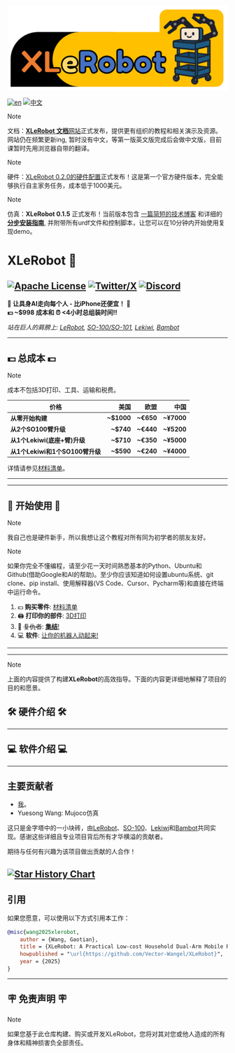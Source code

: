 <img src="media/XLeRobot.png" alt="Alt text" width="1200" />

[![en](https://img.shields.io/badge/lang-en-blue.svg)](README.md)
[![中文](https://img.shields.io/badge/lang-中文-brown.svg)](README_CN.md)

> [!NOTE] 
> 文档：[**XLeRobot 文档**网站](https://xlerobot.readthedocs.io/en/latest/index.html)正式发布，提供更有组织的教程和相关演示及资源。网站仍在频繁更新ing, 暂时没有中文，等第一版英文版完成后会做中文版，目前课暂时先用浏览器自带的翻译。

> [!NOTE] 
> 硬件：[XLeRobot 0.2.0的硬件配置](https://github.com/Vector-Wangel/XLeRobot/blob/main/XLeRobot_0_2_0_hardware/README.md)正式发布！这是第一个官方硬件版本，完全能够执行自主家务任务，成本低于1000美元。

> [!NOTE] 
> 仿真：**XLeRobot 0.1.5** 正式发布！当前版本包含 [一篇简短的技术博客](simulation/sim_CN.md) 和详细的 [**分步安装指南**](simulation/sim_guide_CN.md), 并附带所有urdf文件和控制脚本，让您可以在10分钟内开始使用复现demo。 

# XLeRobot 🤖

[![Apache License](https://img.shields.io/badge/License-Apache%202.0-blue.svg)](https://opensource.org/licenses/Apache-2.0)
[![Twitter/X](https://img.shields.io/twitter/follow/VectorWang?style=social)](https://twitter.com/VectorWang2)
[![Discord](https://dcbadge.vercel.app/api/server/C5P34WJ68S?style=flat)](https://discord.gg/s3KuuzsPFb)
---

**🚀 让具身AI走向每个人 - 比iPhone还便宜！ 📱**  
**💵 ~$998 成本和 ⏰ <4小时总组装时间!!**

*站在巨人的肩膀上: [LeRobot](https://github.com/huggingface/lerobot), [SO-100/SO-101](https://github.com/TheRobotStudio/SO-ARM100), [Lekiwi](https://github.com/SIGRobotics-UIUC/LeKiwi), [Bambot](https://github.com/timqian/bambot)*

---

## 💵 总成本 💵

> [!NOTE] 
> 成本不包括3D打印、工具、运输和税费。

| 价格| 美国  | 欧盟  | 中国 |
|---------|----:|----:|----:|
| **从零开始构建** |  **~$1000**  |  **~€650**  |  **~¥7000**  |
| **从2个SO100臂升级**  |  **~$740**  |  **~€440**  |  **~¥5200**  |
| **从1个Lekiwi(底座+臂)升级** |  **~$710**  |  **~€350**  |  **~¥5000**  |
| **从1个Lekiwi和1个SO100臂升级** |  **~$590**  |  **~€240**  |  **~¥4000**  |

详情请参见[材料清单](BOM.md)。

---
---
## 🚀 开始使用 🚀
> [!NOTE] 
> 我自己也是硬件新手，所以我想让这个教程对所有同为初学者的朋友友好。

> [!NOTE] 
> 如果你完全不懂编程，请至少花一天时间熟悉基本的Python、Ubuntu和Github(借助Google和AI的帮助)。至少你应该知道如何设置ubuntu系统、git clone、pip install、使用解释器(VS Code、Cursor、Pycharm等)和直接在终端中运行命令。

1. 💵 **购买零件**: [材料清单](BOM.md)
2. 🖨️ **打印你的部件**: [3D打印](3Dprint.md)
3. 🔨 ~~复仇者~~: [**集结**!](Assembly.md)
4. 💻 **软件**: [让你的机器人动起来!](Software.md)
---
---
> [!NOTE] 
> 上面的内容提供了构建**XLeRobot**的高效指导。下面的内容更详细地解释了项目的目的和愿景。

## 🛠️ 硬件介绍 🛠️

---

## 💻 软件介绍 💻

---

## 主要贡献者

- [我](https://vector-wangel.github.io/)。 
- Yuesong Wang: Mujoco仿真

这只是金字塔中的一小块砖，由[LeRobot](https://github.com/huggingface/lerobot)、[SO-100](https://github.com/TheRobotStudio/SO-ARM100)、[Lekiwi](https://github.com/SIGRobotics-UIUC/LeKiwi)和[Bambot](https://github.com/timqian/bambot)共同实现。感谢这些详细且专业项目背后所有才华横溢的贡献者。

期待与任何有兴趣为该项目做出贡献的人合作！


[![Star History Chart](https://api.star-history.com/svg?repos=Vector-Wangel/XLeRobot&type=Timeline)](https://star-history.com/#Vector-Wangel/XLeRobot&Timeline)
---

## 引用

如果您愿意，可以使用以下方式引用本工作：

```bibtex
@misc{wang2025xlerobot,
    author = {Wang, Gaotian},
    title = {XLeRobot: A Practical Low-cost Household Dual-Arm Mobile Robot Design for General Manipulation},
    howpublished = "\url{https://github.com/Vector-Wangel/XLeRobot}",
    year = {2025}
}
```
---

## 🪧 免责声明 🪧

> [!NOTE]
> 如果您基于此仓库构建、购买或开发XLeRobot，您将对其对您或他人造成的所有身体和精神损害负全部责任。

